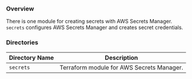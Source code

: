 ### Overview

There is one module for creating secrets with AWS Secrets Manager.  `secrets` configures AWS Secrets Manager and 
creates secret credentials.

### Directories

| Directory Name    | Description                                                                 |
|-------------------|-----------------------------------------------------------------------------|
| `secrets`         | Terraform module for AWS Secrets Manager.                                   |